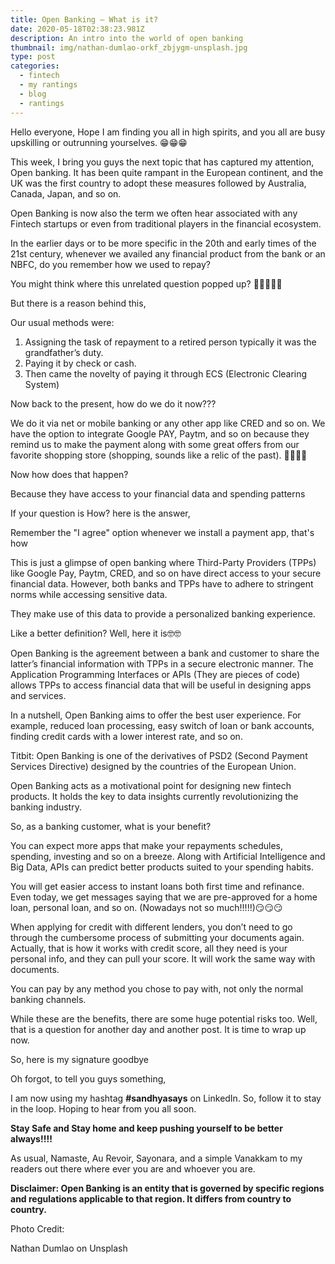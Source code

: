 ```yaml
---
title: Open Banking – What is it?
date: 2020-05-18T02:38:23.981Z
description: An intro into the world of open banking
thumbnail: img/nathan-dumlao-orkf_zbjygm-unsplash.jpg
type: post
categories:
  - fintech
  - my rantings
  - blog
  - rantings
---
```

Hello everyone, Hope I am finding you all in high spirits, and you all are busy upskilling or outrunning yourselves. 😁😁😁

This week, I bring you guys the next topic that has captured my attention, Open banking. It has been quite rampant in the European continent, and the UK was the first country to adopt these measures followed by Australia, Canada, Japan, and so on.

Open Banking is now also the term we often hear associated with any Fintech startups or even from traditional players in the financial ecosystem.

In the earlier days or to be more specific in the 20th and early times of the 21st century, whenever we availed any financial product from the bank or an NBFC, do you remember how we used to repay?

You might think where this unrelated question popped up? 🤔🤔🤔🤔🤔

But there is a reason behind this,

Our usual methods were:

1. Assigning the task of repayment to a retired person typically it was the grandfather’s duty.
2. Paying it by check or cash.
3. Then came the novelty of paying it through ECS (Electronic Clearing System) 

Now back to the present, how do we do it now???

We do it via net or mobile banking or any other app like CRED and so on. We have the option to integrate Google PAY, Paytm, and so on because they remind us to make the payment along with some great offers from our favorite shopping store (shopping, sounds like a relic of the past). 👩‍💻👩‍💻

Now how does that happen?

Because they have access to your financial data and spending patterns

If your question is How? here is the answer,

Remember the "I agree" option whenever we install a payment app, that's how

This is just a glimpse of open banking where Third-Party Providers (TPPs) like Google Pay, Paytm, CRED, and so on have direct access to your secure financial data. However, both banks and TPPs have to adhere to stringent norms while accessing sensitive data.

They make use of this data to provide a personalized banking experience.

Like a better definition? Well, here it is🤓🤓

Open Banking is the agreement between a bank and customer to share the latter’s financial information with TPPs in a secure electronic manner. The Application Programming Interfaces or APIs (They are pieces of code) allows TPPs to access financial data that will be useful in designing apps and services.

In a nutshell, Open Banking aims to offer the best user experience. For example, reduced loan processing, easy switch of loan or bank accounts, finding credit cards with a lower interest rate, and so on.

Titbit: Open Banking is one of the derivatives of PSD2 (Second Payment Services Directive) designed by the countries of the European Union.

Open Banking acts as a motivational point for designing new fintech products. It holds the key to data insights currently revolutionizing the banking industry.

So, as a banking customer, what is your benefit?

You can expect more apps that make your repayments schedules, spending, investing and so on a breeze. Along with Artificial Intelligence and Big Data, APIs can predict better products suited to your spending habits.

You will get easier access to instant loans both first time and refinance. Even today, we get messages saying that we are pre-approved for a home loan, personal loan, and so on. (Nowadays not so much!!!!!)😏😏😏

When applying for credit with different lenders, you don’t need to go through the cumbersome process of submitting your documents again. Actually, that is how it works with credit score, all they need is your personal info, and they can pull your score. It will work the same way with documents.

You can pay by any method you chose to pay with, not only the normal banking channels.

While these are the benefits, there are some huge potential risks too. Well, that is a question for another day and another post. It is time to wrap up now.

So, here is my signature goodbye

Oh forgot, to tell you guys something,

I am now using my hashtag **\#sandhyasays** on LinkedIn. So, follow it to stay in the loop. Hoping to hear from you all soon.

**Stay Safe and Stay home and keep pushing yourself to be better always!!!!**

As usual, Namaste, Au Revoir, Sayonara, and a simple Vanakkam to my readers out there where ever you are and whoever you are.

**Disclaimer: Open Banking is an entity that is governed by specific regions and regulations applicable to that region. It differs from country to country.** 

Photo Credit: 

Nathan Dumlao on Unsplash